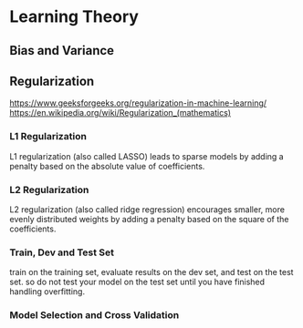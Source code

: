 # Learning Theory

## Bias and Variance

## Regularization
https://www.geeksforgeeks.org/regularization-in-machine-learning/
https://en.wikipedia.org/wiki/Regularization_(mathematics)

### L1 Regularization
L1 regularization (also called LASSO) leads to sparse models by adding a penalty based on the absolute value of coefficients.
### L2 Regularization
L2 regularization (also called ridge regression) encourages smaller, more evenly distributed weights by adding a penalty based on the square of the coefficients.

### Train, Dev and Test Set
train on the training set, evaluate results on the dev set, and test on the test set.
so do not test your model on the test set until you have finished handling overfitting.

### Model Selection and Cross Validation